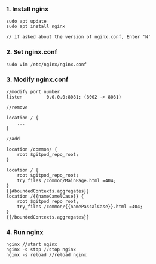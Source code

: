 ### 1. Install nginx

```
sudo apt update
sudo apt install nginx

// if asked about the version of nginx.conf, Enter 'N'
```

### 2. Set nginx.conf

```
sudo vim /etc/nginx/nginx.conf
```

### 3. Modify nginx.conf

```
//modify port number
listen         0.0.0.0:8081; (8002 -> 8081)
```
```
//remove 

location / {
    ...
}
```
```
//add

location /common/ {
    root $gitpod_repo_root;
}

location / {
    root $gitpod_repo_root;
    try_files /common/MainPage.html =404;
}
{{#boundedContexts.aggregates}}
location /{{nameCamelCase}} {
    root $gitpod_repo_root;
    try_files /common/{{namePascalCase}}.html =404;
}
{{/boundedContexts.aggregates}}
```

### 4. Run nginx

```
nginx //start nginx
nginx -s stop //stop nginx
nginx -s reload //reload nginx
```